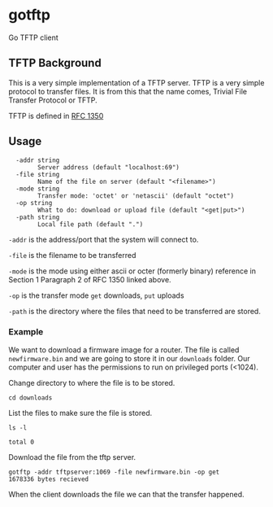 # gotftp

Go TFTP client

## TFTP Background

This is a very simple implementation of a TFTP server.
TFTP is a very simple protocol to transfer files.
It is from this that the name comes, Trivial File Transfer Protocol or TFTP.

TFTP is defined in [RFC 1350](https://tools.ietf.org/html/rfc1350)

## Usage

```
  -addr string
    	Server address (default "localhost:69")
  -file string
    	Name of the file on server (default "<filename>")
  -mode string
    	Transfer mode: 'octet' or 'netascii' (default "octet")
  -op string
    	What to do: download or upload file (default "<get|put>")
  -path string
    	Local file path (default ".")
```

`-addr` is the address/port that the system will connect to.

`-file` is the filename to be transferred

`-mode` is the mode using either ascii or octer (formerly binary) reference in Section 1 Paragraph 2 of RFC 1350 linked above.

`-op` is the transfer mode `get` downloads, `put` uploads

`-path` is the directory where the files that need to be transferred are stored.

### Example

We want to download a firmware image for a router. The file is called `newfirmware.bin` and we are going to store it in our `downloads` folder. Our computer and user has the permissions to run on privileged ports (<1024).

Change directory to where the file is to be stored.

```
cd downloads
```

List the files to make sure the file is stored.

```
ls -l

total 0
```

Download the file from the tftp server.

```
gotftp -addr tftpserver:1069 -file newfirmware.bin -op get
1678336 bytes recieved
```

When the client downloads the file we can that the transfer happened.


